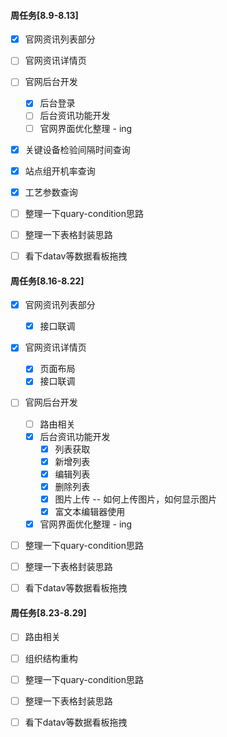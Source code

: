 #### 周任务[8.9-8.13]

- [x] 官网资讯列表部分
- [ ] 官网资讯详情页
- [ ] 官网后台开发
  - [x] 后台登录
  - [ ] 后台资讯功能开发
  - [ ] 官网界面优化整理 - ing
- [x] 关键设备检验间隔时间查询
- [x] 站点组开机率查询
- [x] 工艺参数查询
- [ ] 整理一下quary-condition思路
- [ ] 整理一下表格封装思路
- [ ] 看下datav等数据看板拖拽



#### 周任务[8.16-8.22]

- [x] 官网资讯列表部分
  - [x] 接口联调
- [x] 官网资讯详情页
  - [x] 页面布局
  - [x] 接口联调
- [ ] 官网后台开发
  - [ ] 路由相关
  - [x] 后台资讯功能开发
    - [x] 列表获取
    - [x] 新增列表
    - [x] 编辑列表
    - [x] 删除列表
    - [x] 图片上传 -- 如何上传图片，如何显示图片
    - [x] 富文本编辑器使用
  - [x] 官网界面优化整理 - ing
- [ ] 整理一下quary-condition思路
- [ ] 整理一下表格封装思路
- [ ] 看下datav等数据看板拖拽



#### 周任务[8.23-8.29]

- [ ] 路由相关
- [ ] 组织结构重构
- [ ] 整理一下quary-condition思路
- [ ] 整理一下表格封装思路
- [ ] 看下datav等数据看板拖拽


